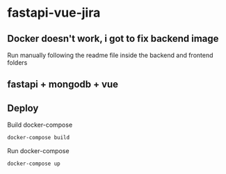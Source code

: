 # fastapi-vue-jira

## Docker doesn't work, i got to fix backend image

Run manually following the readme file inside the backend and frontend folders

## fastapi + mongodb + vue

## Deploy

Build docker-compose

```bash
docker-compose build
```

Run docker-compose

```bash
docker-compose up
```
